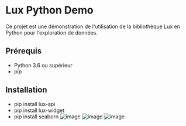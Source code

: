 # Lux Python Demo

Ce projet est une démonstration de l'utilisation de la bibliothèque Lux en Python pour l'exploration de données.

## Prérequis

- Python 3.6 ou supérieur
- pip

## Installation


- pip install lux-api
- pip install lux-widget
- pip install seaborn
![image](https://github.com/user-attachments/assets/5256abea-bc25-4f3b-8527-2dcf23072d65)
![image](https://github.com/user-attachments/assets/2fa4ca54-dd1b-449a-ba80-286196d375a0)
![image](https://github.com/user-attachments/assets/76072dc4-0ff4-43b9-a181-0b5a77780133)
